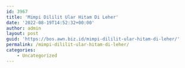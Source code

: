 ```yaml
---
id: 3967
title: 'Mimpi Dililit Ular Hitam Di Leher'
date: '2022-08-19T14:52:32+00:00'
author: admin
layout: post
guid: 'https://bos.awn.biz.id/mimpi-dililit-ular-hitam-di-leher/'
permalink: /mimpi-dililit-ular-hitam-di-leher/
categories:
    - Uncategorized
---
```


